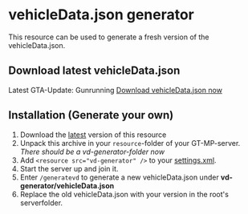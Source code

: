 # vehicleData.json generator

This resource can be used to generate a fresh version of the vehicleData.json.

## Download latest vehicleData.json
Latest GTA-Update: Gunrunning
[Download vehicleData.json now](-)


## Installation (Generate your own)
1. Download the [latest](-) version of this resource
2. Unpack this archive in your `resource`-folder of your GT-MP-server. _There should be a vd-generator-folder now_
3. Add `<resource src="vd-generator" />` to your [settings.xml](https://wiki.gt-mp.net/index.php?title=Settings.xml).
4. Start the server up and join it.
5. Enter `/generatevd` to generate a new vehicleData.json under **vd-generator/vehicleData.json**
6. Replace the old vehicleData.json with your version in the root's serverfolder.
